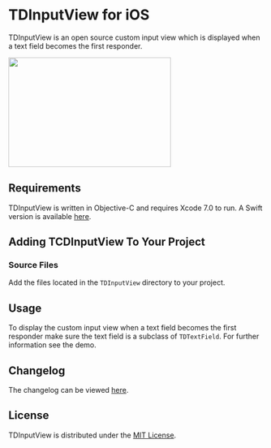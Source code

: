 # TDInputView for iOS
TDInputView is an open source custom input view which is displayed when a text field becomes the first responder.

<img src="http://tomdiggle.com/assets/images/tdinputview.png" width="320" height="216">

## Requirements
TDInputView is written in Objective-C and requires Xcode 7.0 to run. A Swift version is available [here](https://github.com/tomdiggle/TCDInputView).

## Adding TCDInputView To Your Project
### Source Files
Add the files located in the `TDInputView` directory to your project.

## Usage
To display the custom input view when a text field becomes the first responder make sure the text field is a subclass of `TDTextField`. For further information see the demo.

## Changelog
The changelog can be viewed [here](https://github.com/tomdiggle/tdinputview/blob/master/Changelog.markdown).

## License
TDInputView is distributed under the [MIT License](https://github.com/tomdiggle/tdinputview/blob/master/LICENSE).

